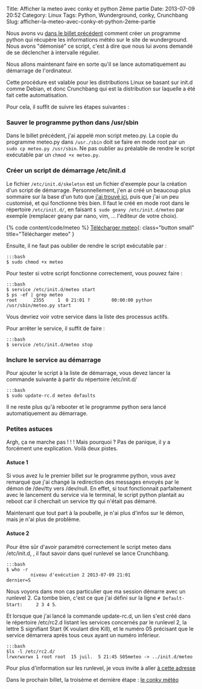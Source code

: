 Title: Afficher la meteo avec conky et python 2ème partie
Date: 2013-07-09 20:52
Category: Linux
Tags: Python, Wunderground, conky, Crunchbang
Slug: afficher-la-meteo-avec-conky-et-python-2eme-partie

Nous avons vu [dans le billet précédent]({filename}/afficher-la-meteo-avec-conky-et-python-1ere-partie.markdown) comment créer un programme python qui récupère les informations météo sur le site de wunderground. Nous avons "démonisé" ce script, c'est à dire que nous lui avons demandé de se déclencher à intervalle régulier.

Nous allons maintenant faire en sorte qu'il se lance automatiquement au démarrage de l'ordinateur.

Cette procédure est valable pour les distributions Linux se basant sur init.d comme Debian, et donc Crunchbang qui est la distribution sur laquelle a été fait cette automatisation.

Pour cela, il suffit de suivre les étapes suivantes :

### Sauver le programme python dans /usr/sbin

Dans le billet précédent, j'ai appelé mon script meteo.py. La copie du programme meteo.py dans `/usr./sbin` doit se faire en mode root par un `sudo cp meteo.py /usr/sbin`. Ne pas oublier au préalable de rendre le script exécutable par un `chmod +x meteo.py`.


### Créer un script de démarrage /etc/init.d

Le fichier `/etc/init.d/skeleton` est un fichier d'exemple pour la création d'un script de démarrage. Personnellement, j'en ai créé un beaucoup plus sommaire sur la base d'un tuto que [j'ai trouvé ici](http://www.gavinj.net/2012/06/building-python-daemon-process.html), puis que j'ai un peu customisé, et qui fonctionne très bien. Il faut le créé en mode root dans le répertoire `/etc/init.d/`, en faisant `$ sudo geany /etc/init.d/meteo` par exemple (remplacer geany par nano, vim, ... l'éditeur de votre choix).

{% code content/code/meteo %}
[Télécharger meteo]({static}/code/meteo){: class="button small" title="Télécharger meteo" }

Ensuite, il ne faut pas oublier de rendre le script exécutable par :

	:::bash
    $ sudo chmod +x meteo

Pour tester si votre script fonctionne correctement, vous pouvez faire :

	:::bash
	$ service /etc/init.d/meteo start
	$ ps -ef | grep meteo
	root      2355     1  0 21:01 ?        00:00:00 python /usr/sbin/meteo.py start

Vous devriez voir votre service dans la liste des processus actifs.

Pour arrêter le service, il suffit de faire :

	:::bash
    $ service /etc/init.d/meteo stop


### Inclure le service au démarrage

Pour ajouter le script à la liste de démarrage, vous devez lancer la commande suivante à partir du répertoire /etc/init.d/

	:::bash
    $ sudo update-rc.d meteo defaults

Il ne reste plus qu'à rebooter et le programme python sera lancé automatiquement au démarrage.


### Petites astuces

Argh, ça ne marche pas ! ! ! Mais pourquoi ? Pas de panique, il y a forcément une explication. Voilà deux pistes.

#### Astuce 1

Si vous avez lu le premier billet sur le programme python, vous avez remarqué que j'ai changé la redirection des messages envoyés par le démon de /dev/tty vers /dev/null. En effet, si tout fonctionnait parfaitement avec le lancement du service via le terminal, le script python plantait au reboot car il cherchait un service tty qui n'était pas démarré.

Maintenant que tout part à la poubelle, je n'ai plus d'infos sur le démon, mais je n'ai plus de problème.

#### Astuce 2

Pour être sûr d'avoir paramétré correctement le script meteo dans /etc/init.d, , il faut savoir dans quel runlevel se lance Crunchbang.

	:::bash
    $ who -r
             niveau d'exécution 2 2013-07-09 21:01                   dernier=S

Nous voyons dans mon cas particulier que ma session démarre avec un runlevel 2. Ca tombe bien, c'est ce que j'ai défini sur la ligne `# Default-Start:     2 3 4 5`.

Et lorsque que j'ai lancé la commande update-rc.d, un lien s'est créé dans le répertoire /etc/rc2.d listant les services concernés par le runlevel 2, la lettre S signifiant Start (K voulant dire Kill), et le numéro 05 précisant que le service démarrera après tous ceux ayant un numéro inférieur.

	:::bash
    $ls -l /etc/rc2.d/
    lrwxrwxrwx 1 root root  15 juil.  5 21:45 S05meteo -> ../init.d/meteo


Pour plus d'information sur les runlevel, je vous invite à aller [à cette adresse](http://www.generation-linux.fr/?post/2009/01/22/Cours-Linux-%3A-les-runlevels "Tout ce que vous avez toujours voulu savoir sur les runlevel")

Dans le prochain billet, la troisème et dernière étape : [le conky météo]({filename}/afficher-la-meteo-avec-conky-et-python-3eme-partie.markdown)
